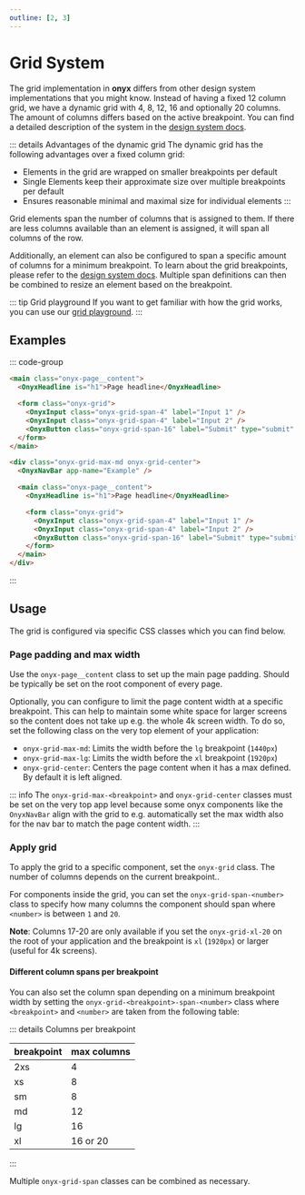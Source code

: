 ```yaml
---
outline: [2, 3]
---
```


# Grid System

The grid implementation in **onyx** differs from other design system implementations that you might know.
Instead of having a fixed 12 column grid, we have a dynamic grid with 4, 8, 12, 16 and optionally 20 columns.
The amount of columns differs based on the active breakpoint.
You can find a detailed description of the system in the [design system docs](/basics/breakpoints-grid).

::: details Advantages of the dynamic grid
The dynamic grid has the following advantages over a fixed column grid:

- Elements in the grid are wrapped on smaller breakpoints per default
- Single Elements keep their approximate size over multiple breakpoints per default
- Ensures reasonable minimal and maximal size for individual elements
  :::

Grid elements span the number of columns that is assigned to them.
If there are less columns available than an element is assigned, it will span all columns of the row.

Additionally, an element can also be configured to span a specific amount of columns for a minimum breakpoint.
To learn about the grid breakpoints, please refer to the [design system docs](/basics/breakpoints-grid#breakpoints).
Multiple span definitions can then be combined to resize an element based on the breakpoint.

::: tip Grid playground
If you want to get familiar with how the grid works, you can use our [grid playground](https://storybook.onyx.schwarz/?path=/docs/utilities-gridplayground--docs).
:::

## Examples

::: code-group

```html [Default]
<main class="onyx-page__content">
  <OnyxHeadline is="h1">Page headline</OnyxHeadline>

  <form class="onyx-grid">
    <OnyxInput class="onyx-grid-span-4" label="Input 1" />
    <OnyxInput class="onyx-grid-span-4" label="Input 2" />
    <OnyxButton class="onyx-grid-span-16" label="Submit" type="submit" />
  </form>
</main>
```

```html [With max width]
<div class="onyx-grid-max-md onyx-grid-center">
  <OnyxNavBar app-name="Example" />

  <main class="onyx-page__content">
    <OnyxHeadline is="h1">Page headline</OnyxHeadline>

    <form class="onyx-grid">
      <OnyxInput class="onyx-grid-span-4" label="Input 1" />
      <OnyxInput class="onyx-grid-span-4" label="Input 2" />
      <OnyxButton class="onyx-grid-span-16" label="Submit" type="submit" />
    </form>
  </main>
</div>
```

:::

## Usage

The grid is configured via specific CSS classes which you can find below.

### Page padding and max width

Use the `onyx-page__content` class to set up the main page padding. Should be typically be set on the root component of every page.

Optionally, you can configure to limit the page content width at a specific breakpoint. This can help to maintain some white space for larger screens so the content does not take up e.g. the whole 4k screen width. To do so, set the following class on the very top element of your application:

- `onyx-grid-max-md`: Limits the width before the `lg` breakpoint (`1440px`)
- `onyx-grid-max-lg`: Limits the width before the `xl` breakpoint (`1920px`)
- `onyx-grid-center`: Centers the page content when it has a max defined. By default it is left aligned.

::: info
The `onyx-grid-max-<breakpoint>` and `onyx-grid-center` classes must be set on the very top app level because some onyx components like the `OnyxNavBar` align with the grid to e.g. automatically set the max width also for the nav bar to match the page content width.
:::

### Apply grid

To apply the grid to a specific component, set the `onyx-grid` class.
The number of columns depends on the current breakpoint..

For components inside the grid, you can set the `onyx-grid-span-<number>` class to specify how many columns the component should span where `<number>` is between `1` and `20`.

**Note**: Columns 17-20 are only available if you set the `onyx-grid-xl-20` on the root of your application and the breakpoint is `xl` (`1920px`) or larger (useful for 4k screens).

#### Different column spans per breakpoint

You can also set the column span depending on a minimum breakpoint width by setting the `onyx-grid-<breakpoint>-span-<number>` class where `<breakpoint>` and `<number>` are taken from the following table:

::: details Columns per breakpoint

| breakpoint | max columns |
| ---------- | ----------- |
| 2xs        | 4           |
| xs         | 8           |
| sm         | 8           |
| md         | 12          |
| lg         | 16          |
| xl         | 16 or 20    |

:::

Multiple `onyx-grid-span` classes can be combined as necessary.
